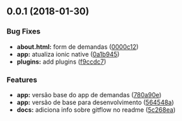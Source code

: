 <a name="0.0.1"></a>
## 0.0.1 (2018-01-30)


### Bug Fixes

* **about.html:** form de demandas ([0000c12](https://github.com/stewwan/demandas-vitoria-mobile/commit/0000c12))
* **app:** atualiza ionic native ([0a1b945](https://github.com/stewwan/demandas-vitoria-mobile/commit/0a1b945))
* **plugins:** add plugins ([f9ccdc7](https://github.com/stewwan/demandas-vitoria-mobile/commit/f9ccdc7))


### Features

* **app:** versão base do app de demandas ([780a90e](https://github.com/stewwan/demandas-vitoria-mobile/commit/780a90e))
* **app:** versão de base para desenvolvimento ([564548a](https://github.com/stewwan/demandas-vitoria-mobile/commit/564548a))
* **docs:** adiciona info sobre gitflow no readme ([5c268ea](https://github.com/stewwan/demandas-vitoria-mobile/commit/5c268ea))



